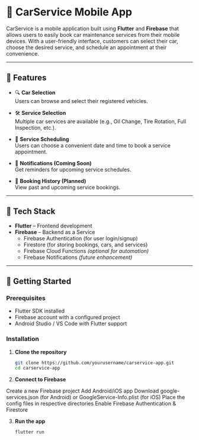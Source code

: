 # 🚗 CarService Mobile App

CarService is a mobile application built using **Flutter** and **Firebase** that allows users to easily book car maintenance services from their mobile devices. With a user-friendly interface, customers can select their car, choose the desired service, and schedule an appointment at their convenience.

---

## 📱 Features

- 🔍 **Car Selection**  
  Users can browse and select their registered vehicles.

- 🛠️ **Service Selection**  
  Multiple car services are available (e.g., Oil Change, Tire Rotation, Full Inspection, etc.).

- 📅 **Service Scheduling**  
  Users can choose a convenient date and time to book a service appointment.

- 🔔 **Notifications (Coming Soon)**  
  Get reminders for upcoming service schedules.

- 🧾 **Booking History (Planned)**  
  View past and upcoming service bookings.

---

## 🧰 Tech Stack

- **Flutter** – Frontend development  
- **Firebase** – Backend as a Service
  - Firebase Authentication (for user login/signup)
  - Firestore (for storing bookings, cars, and services)
  - Firebase Cloud Functions *(optional for automation)*
  - Firebase Notifications *(future enhancement)*

---

## 🚀 Getting Started

### Prerequisites

- Flutter SDK installed
- Firebase account with a configured project
- Android Studio / VS Code with Flutter support

### Installation

1. **Clone the repository**
   ```bash
   git clone https://github.com/yourusername/carservice-app.git
   cd carservice-app
2. **Connect to Firebase**

Create a new Firebase project
Add Android/iOS app
Download google-services.json (for Android) or GoogleService-Info.plist (for iOS)
Place the config files in respective directories
Enable Firebase Authentication & Firestore

3. **Run the app**
   ```bash
   flutter run

